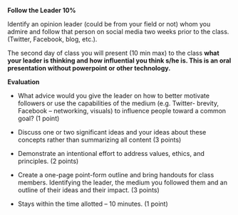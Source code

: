 **Follow the Leader  10%**

Identify an opinion leader \(could be from your field or not\) whom you admire and follow that person on social media two weeks prior to the class. \(Twitter, Facebook, blog, etc.\).

The second day of class you will present \(10 min max\) to the class **what your leader is thinking and how influential you think s/he is. This is an oral presentation without powerpoint or other technology.**

**Evaluation**

* What advice would you give the leader on how to better motivate followers or use the capabilities of the medium \(e.g. Twitter- brevity, Facebook – networking, visuals\) to influence people toward a common goal? \(1 point\)

* Discuss one or two significant ideas
   and your ideas about these concepts rather than summarizing all content \(3 points\)

* Demonstrate an intentional effort to address values, ethics, and principles. \(2 points\)

* Create a one-page point-form outline and bring handouts for class members. Identifying the leader, the medium you followed them and an outline of their ideas and their impact. \(3 points\)

* Stays within the time allotted – 10 minutes. \(1 point\)



